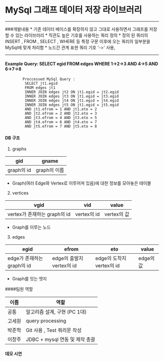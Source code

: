 # MySql 그래프 데이터 저장 라이브러리
---
###개발내용
    * 기존 데이터 베이스를 확장하지 않고 그대로 사용하면서 그래프를 저장할 수 있는 라이브러리 
    * 직관도 높은 기호를 사용하는 쿼리 정의
    * 정의 된 쿼리의 INSERT , FROM , SELECT , WHERE 등 특정 구문 이후에 오는 쿼리의 일부분을 MySql에 맞게 처리함 
    * 노드간 관계 표현 쿼리 기호 '->' 사용, 

---

#### Example Query: SELECT egid FROM edges WHERE 1->2->3 AND 4->5 AND 6->7->8
```vim
        Proccessed MySql Query :
         SELECT jt1.egid
         FROM edges jt1 
         INNER JOIN edges jt2 ON jt1.egid = jt2.egid 
         INNER JOIN edges jt3 ON jt1.egid = jt3.egid 
         INNER JOIN edges jt4 ON jt1.egid = jt4.egid 
         INNER JOIN edges jt5 ON jt1.egid = jt5.egid 
         AND jt1.efrom = 1 AND jt1.eto = 2 
         AND jt2.efrom = 2 AND jt2.eto = 3 
         AND jt3.efrom = 4 AND jt3.eto = 5 
         AND jt4.efrom = 6 AND jt4.eto = 7 
         AND jt5.efrom = 7 AND jt5.eto = 8 
```

#### DB 구조

1. graphs
 
| gid         | gname                                  |
| ------------|--------------------------------------- |
| graph의 id  | graph의 이름                           |

* Graph(여러 Edge와 Vertex로 이루어져 있음)에 대한 정보를 모아놓은 테이블

2. vertices

| vgid                          | vid          | value       |
| ------------------------------|--------------|-------------|
| vertex가 존재하는 graph의 id  | vertex의 id  | vertex의 값 |

* Graph를 이루는 노드


3. edges

| egid                       | efrom                      | eto                        | value      | 
| ---------------------------|----------------------------|----------------------------|------------| 
| edge가 존재하는 graph의 id | edge의 출발지 vertex의 id  |  edge의 도착지 vertex의 id |  edge의 값 | 

* Graph를 잇는 엣지



####팀원 역할

| 이름   | 역할                                   |
| ------ | -------------------------------------- |
| 공통   | 알고리즘 설계, 구현 (PC 1대)           |
| 고세원 | query processing                       |
| 박준학 | Git 사용 , Test 쿼리문 작성            |
| 이창주 | JDBC + mysql 연동 및 제작 총괄         |
        



#### 데모 시연
